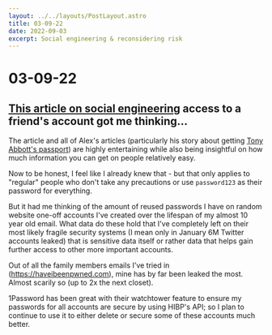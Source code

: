 ```yaml
---
layout: ../../layouts/PostLayout.astro
title: 03-09-22
date: 2022-09-03
excerpt: Social engineering & reconsidering risk
---
```


# 03-09-22
## [This article on social engineering](https://mango.pdf.zone/operation-luigi-how-i-hacked-my-friend-without-her-noticing) access to a friend's account got me thinking...

The article and all of Alex's articles (particularly his story about getting [Tony Abbott's passport](https://mango.pdf.zone/finding-former-australian-prime-minister-tony-abbotts-passport-number-on-instagram)) are highly entertaining while also being insightful on how much information you can get on people relatively easy.

Now to be honest, I feel like I already knew that - but that only applies to "regular" people who don't take any precautions or use `password123` as their password for everything.

But it had me thinking of the amount of reused passwords I have on random website one-off accounts I've created over the lifespan of my almost 10 year old email. What data do these hold that I've completely left on their most likely fragile security systems (I mean only in January 6M Twitter accounts leaked) that is sensitive data itself or rather data that helps gain further access to other more important accounts.

Out of all the family members emails I've tried in (https://haveibeenpwned.com), mine has by far been leaked the most. Almost scarily so (up to 2x the next closet).

1Password has been great with their watchtower feature to ensure my passwords for all accounts are secure by using HIBP's API; so I plan to continue to use it to either delete or secure some of these accounts much better.